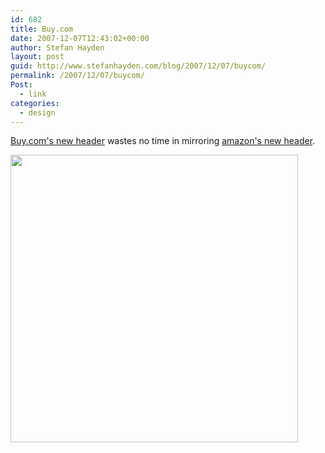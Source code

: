```yaml
---
id: 682
title: Buy.com
date: 2007-12-07T12:43:02+00:00
author: Stefan Hayden
layout: post
guid: http://www.stefanhayden.com/blog/2007/12/07/buycom/
permalink: /2007/12/07/buycom/
Post:
  - link
categories:
  - design
---
```

<a href="http://www.buy.com/">Buy.com's new header</a> wastes no time in mirroring <a href="http://www.amazon.com">amazon's new header</a>.

<a href="http://www.flickr.com/photos/factoryjoe/2042138518/"><img src="http://farm3.static.flickr.com/2296/2042138518_d43e4e5ea4.jpg?v=0" width="460" /></a>